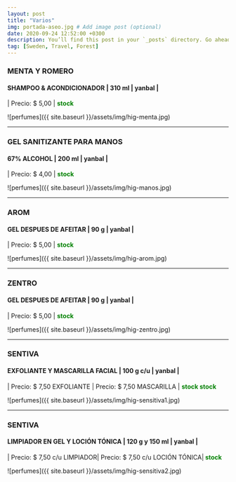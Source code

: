 ```yaml
---
layout: post
title: "Varios"
img: portada-aseo.jpg # Add image post (optional)
date: 2020-09-24 12:52:00 +0300
description: You’ll find this post in your `_posts` directory. Go ahead and edit it and re-build the site to see your changes. # Add post description (optional)
tag: [Sweden, Travel, Forest]
---
```

### MENTA Y ROMERO
#### SHAMPOO & ACONDICIONADOR | 310 ml  | yanbal  |
| Precio: $ 5,00   | <b style='color:green'> stock </b>

![perfumes]({{ site.baseurl }}/assets/img/hig-menta.jpg)
* * *
### GEL SANITIZANTE PARA MANOS
#### 67% ALCOHOL | 200 ml  | yanbal  |
| Precio: $ 4,00  | <b style='color:green'> stock </b>

![perfumes]({{ site.baseurl }}/assets/img/hig-manos.jpg)
* * *
### AROM
#### GEL DESPUES DE AFEITAR | 90 g  | yanbal  |
| Precio: $ 5,00 | <b style='color:green'> stock </b>

![perfumes]({{ site.baseurl }}/assets/img/hig-arom.jpg)
* * *
### ZENTRO
#### GEL DESPUES DE AFEITAR  | 90 g  | yanbal  |
| Precio: $ 5,00  | <b style='color:green'> stock </b>

![perfumes]({{ site.baseurl }}/assets/img/hig-zentro.jpg)
* * *
### SENTIVA
#### EXFOLIANTE Y MASCARILLA FACIAL  | 100 g  c/u | yanbal  |
| Precio: $  7,50 EXFOLIANTE | Precio: $  7,50 MASCARILLA | <b style='color:green'> stock </b>
<b style='color:green'> stock </b>

![perfumes]({{ site.baseurl }}/assets/img/hig-sensitiva1.jpg)
* * *
### SENTIVA
#### LIMPIADOR EN GEL Y LOCIÓN TÓNICA | 120 g y 150 ml  | yanbal  |
| Precio: $ 7,50 c/u  LIMPIADOR| Precio: $ 7,50 c/u  LOCIÓN TÓNICA|<b style='color:green'> stock </b>

![perfumes]({{ site.baseurl }}/assets/img/hig-sensitiva2.jpg)




